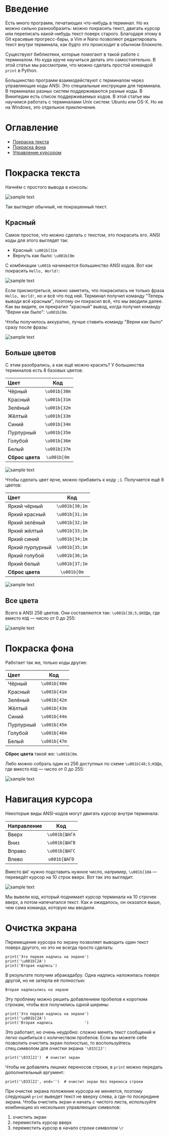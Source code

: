 # <a name="Intro"></a>  Введение

Есть много программ, печатающих что-нибудь в терминал. Но их можно сильно разнообразить: можно покрасить текст, двигать курсор или переписать какой-нибудь текст поверх старого. Благодаря этому в Git красивые прогресс-бары, а Vim и Nano позволяют редактировать текст внутри терминала, как будто это происходит в обычном блокноте.

Существуют библиотеки, которые помогают в такой работе с терминалом. Но куда круче научиться делать это самостоятельно. В этой статье мы рассмотрим, что можно сделать простой командой `print` в Python.

Большинство программ взаимодействуют с терминалом через управляющие коды ANSI. Это специальные инструкции для терминала. В терминалах разных систем поддерживаются разные коды. В Википедии есть список поддерживаемых кодов. В этой статье мы научимся работать с терминалами Unix систем: Ubuntu или OS-X. Но не на Windows, это отдельное приключение.

# <a name="Contents"></a> Оглавление

- [Покраска текста](#TextColoring)
- [Покраска фона](#BackgroundColoring)
- [Управление курсором](#CoursorNavigation)

# <a name="TextColoring"></a> Покраска текста

Начнём с простого вывода в консоль:

![sample text](https://dvmn.org/media/filer_public/97/4a/974aeddc-2687-4df5-964c-699a0458bf12/screenshot_from_2019-02-01_17-42-25.png)

Так выглядит обычный, не покрашенный текст.

## Красный

Самое простое, что можно сделать с текстом, это покрасить его. ANSI коды для этого выглядят так:

* Красный: `\u001b[31m`
* Вернуть как было: `\u001b[0m`

С комбинации `\u001b` начинаются большинство ANSI кодов. Вот как покрасить `Hello, World!`:

![sample text](https://dvmn.org/filer/canonical/1549030565/29/)

Если присмотреться, можно заметить, что покрасилась не только фраза `Hello, World!`, но и всё что под ней. Терминал получил команду "Теперь выводи всё красным", поэтому он покрасил всё, что мы вводили далее. Как вы видите, он прекратил "красный" вывод, когда получил команду "Верни как было": `\u001b[0m`.

Чтобы получилось аккуратно, лучше ставить команду "Верни как было" сразу после фразы:

![sample text](https://dvmn.org/filer/canonical/1549033035/30/)

## Больше цветов

С этим разобрались, а как ещё можно красить? У большинства терминалов есть 8 базовых цветов:

| Цвет| Код | 
| :------------- | :-----:|
| Чёрный |`\u001b[30m`|
| Красный |`\u001b[31m`|
| Зелёный |`\u001b[32m`|
| Жёлтый |`\u001b[33m`|
| Синий |`\u001b[34m`|
| Пурпурный |`\u001b[35m`|
| Голубой |`\u001b[36m`|
| Белый |`\u001b[37m`|
| **Сброс цвета** |`\u001b[0m`|

![sample text](https://dvmn.org/filer/canonical/1549033616/31/)

Чтобы сделать цвет ярче, можно прибавить к коду `;1`. Получается ещё 8 цветов:

| Цвет| Код | 
| :------------- | :-----:|
| Яркий чёрный |`\u001b[30;1m`|
| Яркий красный |`\u001b[31;1m`|
| Яркий зелёный |`\u001b[32;1m`|
| Яркий жёлтый |`\u001b[33;1m`|
| Яркий синий |`\u001b[34;1m`|
| Яркий пурпурный |`\u001b[35;1m`|
| Яркий голубой |`\u001b[36;1m`|
| Яркий белый |`\u001b[37;1m`|
| **Сброс цвета** |`\u001b[0m`|

![sample text](https://dvmn.org/filer/canonical/1549034188/32/)

## Все цвета

Всего в ANSI 256 цветов. Они составляются так: `\u001b[38;5;$КОДm`, где вместо `КОД` — число от 0 до 255:

![sample text](https://dvmn.org/filer/canonical/1549034798/33/)

#  <a name="BackgroundColoring"></a> Покраска фона

Работает так же, только коды другие:

| Цвет| Код | 
| :------------- | :-----:|
| Чёрный |`\u001b[40m`|
| Красный |`\u001b[41m`|
| Зелёный |`\u001b[42m`|
| Жёлтый |`\u001b[43m`|
| Синий |`\u001b[44m`|
| Пурпурный |`\u001b[45m`|
| Голубой |`\u001b[46m`|
| Белый |`\u001b[47m`|

**Сброс цвета** такой же: `\u001b[0m`.

Либо можно собрать один из 256 доступных по схеме `\u001b[48;5;КОДm`, где вместо `КОД` — число от 0 до 255:

![sample text](https://dvmn.org/filer/canonical/1549035905/34/)

# <a name="CoursorNavigation"></a>  Навигация курсора

Некоторые виды ANSI-кодов могут двигать курсор внутри терминала:

| Направление | Код | 
| :------------- | :-----:|
| Вверх |`\u001b[ШАГA`|
| Вниз |`\u001b[ШАГB`|
| Вправо |`\u001b[ШАГC`|
| Влево |`u001b[ШАГD`|

Вместо `ШАГ` нужно подставить нужное число, например, `\u001b[10A` — переведёт курсор на 10 строк вверх. Вот так это выглядит:

![sample text](https://dvmn.org/filer/canonical/1549036295/35/)

Мы вывели код, который поднимает курсор терминала на 10 строчек вверх, а потом напечатался текст. Как и ожидалось, он оказался выше, чем сама команда, которую мы вводили.

# <a id="clear-screen"></a> Очистка экрана

Перемещение курсора по экрану позволяет выводить один текст поверх другого, но это не всегда просто сделать:

```python3
print('Это первая надпись на экране')
print('\u001b[2A')
print('Вторая надпись')
```
В результате получим абракадабру. Одна надпись наложилась поверх другой, но не затерла её полностью:

```
Вторая надписьпись на экране
```

Эту проблему можно решить добавлением пробелов к коротким строкам, чтобы все получились одной ширины:

```python3
print('Это первая надпись на экране')
print('\u001b[2A')
print('Вторая надпись              ')
```

Это работает, но очень неудобно: сложно менять текст сообщений и легко ошибиться с количеством пробелов. Если вы можете себе позволить очистить экран полностью, то воспользуйтесь спец.символом для очистки экрана `'\033[2J'`:

```python3
print('\033[2J')  # очистит экран
```

Чтобы не добавлять лишних переносов строки, в `print` можно передать дополнительный аргумент:

```python3
print('\033[2J', end='')  # очистит экран без переноса строки
```

При очистке экрана положение курсора не меняется, поэтому следующий `print` выведет текст не вверху слева, а где-то посередине экрана. Чтобы очистить экран и начать с чистого листа, используйте комбинацию из нескольких управляющих символов:

1. очистить экран
2. переместить курсор вверх
3. переместить курсор в начало строки символом `\r`